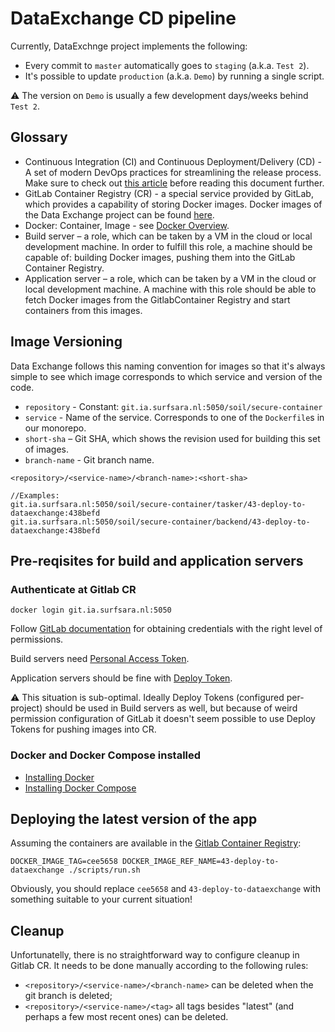 # DataExchange CD pipeline
Currently, DataExchnge project implements the following:
* Every commit to `master` automatically goes to `staging` (a.k.a. `Test 2`).
* It's possible to update `production` (a.k.a. `Demo`) by running a single script.

⚠️ The version on `Demo` is usually a few development days/weeks behind `Test 2`.

## Glossary

* Continuous Integration (CI) and Continuous Deployment/Delivery (CD) - A set of modern DevOps practices for streamlining the release process. Make sure to check out [this article](https://www.atlassian.com/continuous-delivery/principles/continuous-integration-vs-delivery-vs-deployment) before reading this document further.
* GitLab Container Registry (CR) - a special service provided by GitLab, which provides a capability of storing Docker images. Docker images of the Data Exchange project can be found [here](https://git.ia.surfsara.nl/SOIL/secure-container/container_registry).
* Docker: Container, Image - see [Docker Overview](https://docs.docker.com/engine/docker-overview/).
* Build server – a role, which can be taken by a VM in the cloud or local development machine. In order to fulfill this role, a machine should be capable of: building Docker images, pushing them into the GitLab Container Registry.
* Application server – a role, which can be taken by a VM in the cloud or local development machine. A machine with this role should be able to fetch Docker images from the GitlabContainer Registry and start containers from this images.


## Image Versioning

Data Exchange follows this naming convention for images so that it's always simple to see which image corresponds to which service and version of the code.

* `repository` - Constant: `git.ia.surfsara.nl:5050/soil/secure-container`
* `service` - Name of the service. Corresponds to one of the `Dockerfile`s in our monorepo.
* `short-sha` – Git SHA, which shows the revision used for building this set of images.
* `branch-name` - Git branch name.

```
<repository>/<service-name>/<branch-name>:<short-sha>

//Examples:
git.ia.surfsara.nl:5050/soil/secure-container/tasker/43-deploy-to-dataexchange:438befd
git.ia.surfsara.nl:5050/soil/secure-container/backend/43-deploy-to-dataexchange:438befd
```

## Pre-reqisites for build and application servers

### Authenticate at Gitlab CR

```
docker login git.ia.surfsara.nl:5050
```

Follow [GitLab documentation](https://docs.gitlab.com/ee/user/packages/container_registry/#build-and-push-images) for obtaining credentials with the right level of permissions. 

Build servers need [Personal Access Token](https://git.ia.surfsara.nl/help/user/profile/personal_access_tokens.md).

Application servers should be fine with [Deploy Token](https://docs.gitlab.com/ee/user/project/deploy_tokens/index.html).

⚠️ This situation is sub-optimal. Ideally Deploy Tokens (configured per-project) should be used in Build servers as well, but because of weird permission configuration of GitLab it doesn't seem possible to use Deploy Tokens for pushing images into CR.

### Docker and Docker Compose installed

* [Installing Docker](https://docs.docker.com/install/)
* [Installing Docker Compose](https://docs.docker.com/compose/install/)

## Deploying the latest version of the app

Assuming the containers are available in the [Gitlab Container Registry](https://git.ia.surfsara.nl/SOIL/secure-container/container_registry):

```
DOCKER_IMAGE_TAG=cee5658 DOCKER_IMAGE_REF_NAME=43-deploy-to-dataexchange ./scripts/run.sh
```

Obviously, you should replace `cee5658` and `43-deploy-to-dataexchange` with something suitable to your current situation!

## Cleanup

Unfortunatelly, there is no straightforward way to configure cleanup in Gitlab CR. It needs to be done manually according to the following rules:
* `<repository>/<service-name>/<branch-name>` can be deleted when the git branch <branch-name> is deleted;
* `<repository>/<service-name>/<tag>` all tags besides "latest" (and perhaps a few most recent ones) can be deleted.